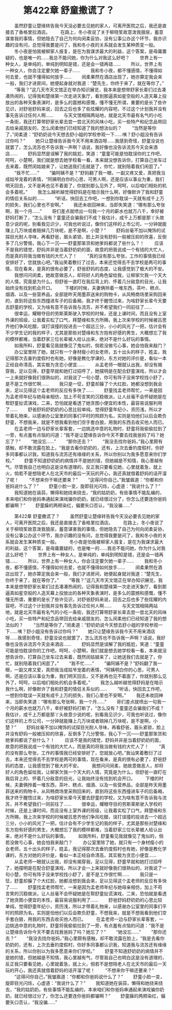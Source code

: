 # 　　第422章 舒童撒谎了？
　　虽然舒童让楚缘转告我今天没必要去见她的家人，可离开医院之后，我还是直接去了香格里拉酒店。
　　在路上，冬小夜说了关于柳晓笙故意泼我狼尿，蓄意谋害我的事情，但她隐去了自己为何向闵柔妥协，没有公事公办这个环节，我亦识趣的没有问，总觉得我要是问了，我和冬小夜的关系就会发生某种质变一般。
　　冬小夜是怕我被柳家人报复，是在为我谋求最大的利益，这个答案，是毋庸置疑的，也是唯一的……我总不能问她，你为什么对我这么好吧？
　　世界上有一种女人，是单纯的，单纯到明知是错，还是会一错再错……
　　所以，世界上有一种女人，你会注定要欠她一辈子……
　　我和冬小夜，都不懂感情，不懂得如何去爱，也就不懂得如何放手……
　　闵柔果然在酒店出现了，她亦算定我会来一般，我们才进房间，她便起身就对我道：“楚先生，你终于来了，就在等你了。”
　　“等我？”这几天市天文馆正在举办知识展览，我本来是想带舒家长辈们过去凑凑热闹的，记得我和楚缘第一次走进天象厅，看到那逼真如星空般的人造天幕上投放出的各种天象表演时，是多么的震撼和感慨，懂不懂无所谓，重要的是长了些许见识，对舒爸舒妈来说，回去之后也多了些炫耀的内容吧，不过这个计划我并没有事先告诉过任何人啊……
　　与天文馆相隔两站地，就是北天市最有名气的小吃一条街，我还打算带舒家长辈去尝一尝北天的风味小吃，买一些特产和纪念品带回去给亲戚朋友的，怎么闵柔他们已经知道了我的想法似的？
　　“当然是等你了，”闵柔道：“舒奶奶说今天想去舒小姐的学校参观一下……咦？舒小姐没有告诉过你吗？”
　　她只让楚缘告诉我今天不用来酒店呀……我感到奇怪，舒童没说也就罢了，怎么流苏也不告诉我一声啊？话说，我好像也没告诉流苏今天会来酒店……
　　舒妈显然是误解了我的尴尬，笑道：“童童可能是怕耽误你的工作吧，呵呵，小楚啊，我们就是想去她学校看一看，本来就没想告诉你，打算自己坐车过去来着，既然闵姑娘来了，让她送我们去就是了，你忙，就别陪着我们闲逛了。”
　　“我不忙……”
　　“骗阿姨不是？”舒妈翻了我一眼，一副又疼又爱，真把我当成姑爷宠着的表情，“阿姨明白你的心思，可男人啊，还是应该以事业为重，我们明天回去，又不是再也见不着面了，你就别那么见外了，呵呵，以后咱们相处的机会多着呢。”
　　我怎么越听越觉得舒妈是在暗示我什么啊，好像默许了我和舒童的情侣关系似的……
　　“听话，快回去工作吧，一想到你耽误一天就有成千上万的损失，我们心里也不安啊。”
　　我还未收回神来，当即失笑道：“哪有那么夸张啊，我一个月……”
　　哥们差点就喷出一句我一个月的薪水也就万八千，幸好被舒妈打断了，“怎么没有？童童还会骗我们不成？我估计，成千上万都是那丫头故意少说的呢，别看我见识少，可我也听说过，像你们这样的上市公司，一分钟就能赚上几万块或者赔掉几万块呢，是不是啊，小楚？”
　　舒妈丝毫不加以掩饰的试探目光耐人寻味，再看舒爸，眉头紧锁，脸上并没有舒妈一般被压抑的欣喜，反倒多了几分警惕，我心下一沉——舒童那笨货和她爹妈都说了些什么？！
　　应该不是我的错觉，舒妈并非是当着舒奶奶的面，故意的把我说成一个有钱的大忙人，而是真的将我当做有钱的大忙人了！
　　“真的没有那么夸张，工作的事情我已经安排好了，您就放心吧。”我讪笑着敷衍了过去，本来还觉得去不去学校是两可的事情，现在看来，是真的很有必要了，舒爸舒妈的态度，让我感觉到了极大的不安。
　　我想问问闵柔，她故意做恶人，却将好人的角色留给我，让柳家欠我一个天大的人情，究竟是为什么，但舒爸一直盯在我后背上的、怀着几分敌意的目光，让我始终没有找到机会开口。
　　下楼的时候，夫妻俩拎着一堆东西，茶叶、糕点、烟酒、以及一些营养品，全部是昨天用墨菲送来的购物卡，从风畅商场里采购回来的，直到将这些东西撞进车子的后备厢，我才终于醒悟过来，为啥舒家长辈今天要去舒童的学校，又为啥有意不告诉我与流苏，并不希望我们一同前往了……
　　很幸运，耀眼夺目的劳斯莱斯驶入学校的时候，还是上课时间，而且没有上室外课的班级，让我着实松了口气，拜楚缘和东方所赐，我上次来学校的时候被吕思齐他们争风吃醋，误打误撞的投进去一个超远三分，小小的风光了一把，估计会有不少学生记的我的样子，尤其是那些对楚缘和东方抱有好感的男生，大概想忘了我的模样都难，当着舒家三位长辈被人给认出来，绝对不是什么好玩的事情。
　　如我所料，舒童看见我就像见了鬼似的，倘若没做亏心事，她会怕我来敲门？
　　办公室里除了她，就只有一个身材瘦小的女老师，五十出头的样子，姓孟，我记得那次去垂钓度假村也有她，好像是教化学课的，东方对她的评价是，看似一本正经自命清高，其实极为贪恋小便宜……
　　从孟老师一眼就认出我，却没有揭穿我，足以见得，舒童早就和她打过招呼了，她摆明是在配合舒童演戏，所以才会一上来就好像我们很熟似的，对我说了一句小楚，你可有阵子没来学校找小舒了，是不是工作很忙啊……
　　我只是一怔，舒童却臊了个大红脸，她都没想到我会来，足以见得这个孟老师的反应有多快了……
　　舒童找孟老师帮忙，一来是因为孟老师年纪与她母亲相仿，加上不苟言笑的沉稳做派，让人丝毫不会怀疑她是在帮舒童扯谎演戏，二来，恐怕就是看透了她贪图小便宜的本性，最容易说服利用了……
　　舒爸舒妈舒奶奶的心思比较单纯，觉得舒童年纪小，资历浅，所以才带着礼物来，以感谢办公室里的同事们平时的照顾为名，实则是怕他们以后会欺负舒童，不想我来，就是不想我看到他们空手套白狼，用我的东西去收买他人而已。
　　在孟老师一边与舒家长辈客套，一边挑选中意的礼物时，舒童将我偷偷拉到了一旁，有点羞有点恼的问道：“我不是让楚缘告诉你今天不要去找我爸妈了吗？她忘了？”
　　“她没忘……”
　　“那你还去？”
　　“我没去找你爸妈，”我心里颇有感触，却不敢流露在脸上，“我是去看你奶奶的，还有，上次去垂钓度假村，你好多同事都认识我，知道我与流苏还有缘缘的关系，所以你别以为我多愿意来你们学校。”
　　舒童不知道舒奶奶的病情并不是她的错，但她越是不知情，我心里越有气，尽管我自己也明白这是没有道理的，反正我只要看见她，心里就着急，就上火，倘若不是想陪老人在北天市的最后一天玩的开心，我还真就借着舒妈的话开溜了呢！
　　“不想来你干嘛还要来？”
　　“这得问你自己，”我皱眉道：“你都和你爸妈说什么了？”
　　舒童小脸一变，旋即目光闪烁，心虚道：“我说什么了？”
　　我知道她在装蒜，懒得和她绕来绕去，“我的姑奶奶，有些事情不能乱编的，本来咱们和你爸妈串通起来演戏骗你奶奶，就已经很过分了，你怎么还要连你爸妈都骗啊？”
　　舒童臊的两颊染红，偏要矢口否认，“我没骗……”

　　第422章 舒童撒谎了？
　　虽然舒童让楚缘转告我今天没必要去见她的家人，可离开医院之后，我还是直接去了香格里拉酒店。
　　在路上，冬小夜说了关于柳晓笙故意泼我狼尿，蓄意谋害我的事情，但她隐去了自己为何向闵柔妥协，没有公事公办这个环节，我亦识趣的没有问，总觉得我要是问了，我和冬小夜的关系就会发生某种质变一般。
　　冬小夜是怕我被柳家人报复，是在为我谋求最大的利益，这个答案，是毋庸置疑的，也是唯一的……我总不能问她，你为什么对我这么好吧？
　　世界上有一种女人，是单纯的，单纯到明知是错，还是会一错再错……
　　所以，世界上有一种女人，你会注定要欠她一辈子……
　　我和冬小夜，都不懂感情，不懂得如何去爱，也就不懂得如何放手……
　　闵柔果然在酒店出现了，她亦算定我会来一般，我们才进房间，她便起身就对我道：“楚先生，你终于来了，就在等你了。”
　　“等我？”这几天市天文馆正在举办知识展览，我本来是想带舒家长辈们过去凑凑热闹的，记得我和楚缘第一次走进天象厅，看到那逼真如星空般的人造天幕上投放出的各种天象表演时，是多么的震撼和感慨，懂不懂无所谓，重要的是长了些许见识，对舒爸舒妈来说，回去之后也多了些炫耀的内容吧，不过这个计划我并没有事先告诉过任何人啊……
　　与天文馆相隔两站地，就是北天市最有名气的小吃一条街，我还打算带舒家长辈去尝一尝北天的风味小吃，买一些特产和纪念品带回去给亲戚朋友的，怎么闵柔他们已经知道了我的想法似的？
　　“当然是等你了，”闵柔道：“舒奶奶说今天想去舒小姐的学校参观一下……咦？舒小姐没有告诉过你吗？”
　　她只让楚缘告诉我今天不用来酒店呀……我感到奇怪，舒童没说也就罢了，怎么流苏也不告诉我一声啊？话说，我好像也没告诉流苏今天会来酒店……
　　舒妈显然是误解了我的尴尬，笑道：“童童可能是怕耽误你的工作吧，呵呵，小楚啊，我们就是想去她学校看一看，本来就没想告诉你，打算自己坐车过去来着，既然闵姑娘来了，让她送我们去就是了，你忙，就别陪着我们闲逛了。”
　　“我不忙……”
　　“骗阿姨不是？”舒妈翻了我一眼，一副又疼又爱，真把我当成姑爷宠着的表情，“阿姨明白你的心思，可男人啊，还是应该以事业为重，我们明天回去，又不是再也见不着面了，你就别那么见外了，呵呵，以后咱们相处的机会多着呢。”
　　我怎么越听越觉得舒妈是在暗示我什么啊，好像默许了我和舒童的情侣关系似的……
　　“听话，快回去工作吧，一想到你耽误一天就有成千上万的损失，我们心里也不安啊。”
　　我还未收回神来，当即失笑道：“哪有那么夸张啊，我一个月……”
　　哥们差点就喷出一句我一个月的薪水也就万八千，幸好被舒妈打断了，“怎么没有？童童还会骗我们不成？我估计，成千上万都是那丫头故意少说的呢，别看我见识少，可我也听说过，像你们这样的上市公司，一分钟就能赚上几万块或者赔掉几万块呢，是不是啊，小楚？”
　　舒妈丝毫不加以掩饰的试探目光耐人寻味，再看舒爸，眉头紧锁，脸上并没有舒妈一般被压抑的欣喜，反倒多了几分警惕，我心下一沉——舒童那笨货和她爹妈都说了些什么？！
　　应该不是我的错觉，舒妈并非是当着舒奶奶的面，故意的把我说成一个有钱的大忙人，而是真的将我当做有钱的大忙人了！
　　“真的没有那么夸张，工作的事情我已经安排好了，您就放心吧。”我讪笑着敷衍了过去，本来还觉得去不去学校是两可的事情，现在看来，是真的很有必要了，舒爸舒妈的态度，让我感觉到了极大的不安。
　　我想问问闵柔，她故意做恶人，却将好人的角色留给我，让柳家欠我一个天大的人情，究竟是为什么，但舒爸一直盯在我后背上的、怀着几分敌意的目光，让我始终没有找到机会开口。
　　下楼的时候，夫妻俩拎着一堆东西，茶叶、糕点、烟酒、以及一些营养品，全部是昨天用墨菲送来的购物卡，从风畅商场里采购回来的，直到将这些东西撞进车子的后备厢，我才终于醒悟过来，为啥舒家长辈今天要去舒童的学校，又为啥有意不告诉我与流苏，并不希望我们一同前往了……
　　很幸运，耀眼夺目的劳斯莱斯驶入学校的时候，还是上课时间，而且没有上室外课的班级，让我着实松了口气，拜楚缘和东方所赐，我上次来学校的时候被吕思齐他们争风吃醋，误打误撞的投进去一个超远三分，小小的风光了一把，估计会有不少学生记的我的样子，尤其是那些对楚缘和东方抱有好感的男生，大概想忘了我的模样都难，当着舒家三位长辈被人给认出来，绝对不是什么好玩的事情。
　　如我所料，舒童看见我就像见了鬼似的，倘若没做亏心事，她会怕我来敲门？
　　办公室里除了她，就只有一个身材瘦小的女老师，五十出头的样子，姓孟，我记得那次去垂钓度假村也有她，好像是教化学课的，东方对她的评价是，看似一本正经自命清高，其实极为贪恋小便宜……
　　从孟老师一眼就认出我，却没有揭穿我，足以见得，舒童早就和她打过招呼了，她摆明是在配合舒童演戏，所以才会一上来就好像我们很熟似的，对我说了一句小楚，你可有阵子没来学校找小舒了，是不是工作很忙啊……
　　我只是一怔，舒童却臊了个大红脸，她都没想到我会来，足以见得这个孟老师的反应有多快了……
　　舒童找孟老师帮忙，一来是因为孟老师年纪与她母亲相仿，加上不苟言笑的沉稳做派，让人丝毫不会怀疑她是在帮舒童扯谎演戏，二来，恐怕就是看透了她贪图小便宜的本性，最容易说服利用了……
　　舒爸舒妈舒奶奶的心思比较单纯，觉得舒童年纪小，资历浅，所以才带着礼物来，以感谢办公室里的同事们平时的照顾为名，实则是怕他们以后会欺负舒童，不想我来，就是不想我看到他们空手套白狼，用我的东西去收买他人而已。
　　在孟老师一边与舒家长辈客套，一边挑选中意的礼物时，舒童将我偷偷拉到了一旁，有点羞有点恼的问道：“我不是让楚缘告诉你今天不要去找我爸妈了吗？她忘了？”
　　“她没忘……”
　　“那你还去？”
　　“我没去找你爸妈，”我心里颇有感触，却不敢流露在脸上，“我是去看你奶奶的，还有，上次去垂钓度假村，你好多同事都认识我，知道我与流苏还有缘缘的关系，所以你别以为我多愿意来你们学校。”
　　舒童不知道舒奶奶的病情并不是她的错，但她越是不知情，我心里越有气，尽管我自己也明白这是没有道理的，反正我只要看见她，心里就着急，就上火，倘若不是想陪老人在北天市的最后一天玩的开心，我还真就借着舒妈的话开溜了呢！
　　“不想来你干嘛还要来？”
　　“这得问你自己，”我皱眉道：“你都和你爸妈说什么了？”
　　舒童小脸一变，旋即目光闪烁，心虚道：“我说什么了？”
　　我知道她在装蒜，懒得和她绕来绕去，“我的姑奶奶，有些事情不能乱编的，本来咱们和你爸妈串通起来演戏骗你奶奶，就已经很过分了，你怎么还要连你爸妈都骗啊？”
　　舒童臊的两颊染红，偏要矢口否认，“我没骗……”
